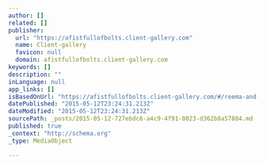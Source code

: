 ```yaml
---
author: []
related: []
publisher:
  url: "https://afistfullofbolts.client-gallery.com"
  name: Client-gallery
  favicon: null
  domain: afistfullofbolts.client-gallery.com
keywords: []
description: ""
inLanguage: null
app_links: []
isBasedOnUrl: "https://afistfullofbolts.client-gallery.com/#/reema-and-patrick"
datePublished: "2015-05-12T23:24:31.213Z"
dateModified: "2015-05-12T23:24:31.213Z"
sourcePath: _posts/2015-05-12-727ebdc6-a4c9-4f91-8023-d362b8a57884.md
published: true
_context: "http://schema.org"
_type: MediaObject

---
```

<article style=""><h1></h1><p></p></article>
